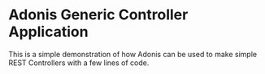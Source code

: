# Adonis Generic Controller Application

This is a simple demonstration of how Adonis can be used to make
simple REST Controllers with a few lines of code.